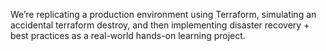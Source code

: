 We’re replicating a production environment using Terraform, simulating an accidental terraform destroy, and then implementing disaster recovery + best practices as a real-world hands-on learning project.

